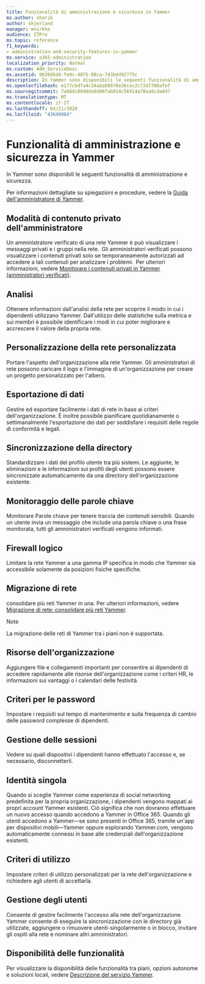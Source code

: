 ```yaml
---
title: Funzionalità di amministrazione e sicurezza in Yammer
ms.author: sharik
author: skjerland
manager: mnirkhe
audience: ITPro
ms.topic: reference
f1_keywords:
- administration-and-security-features-in-yammer
ms.service: o365-administration
localization_priority: Normal
ms.custom: Adm_ServiceDesc
ms.assetid: 9638d6d4-fe9c-4075-88ca-743b4d92775c
description: In Yammer sono disponibili le seguenti funzionalità di amministrazione e sicurezza.
ms.openlocfilehash: e177cbdfa4c34aba68970e26cec2c72d7780afef
ms.sourcegitcommit: 7a68dc894dde0d06fab014c56914a78aa8cda847
ms.translationtype: MT
ms.contentlocale: it-IT
ms.lasthandoff: 04/21/2020
ms.locfileid: "43640084"
---
```

# <a name="administration-and-security-features-in-yammer"></a>Funzionalità di amministrazione e sicurezza in Yammer

In Yammer sono disponibili le seguenti funzionalità di amministrazione e sicurezza.
  
Per informazioni dettagliate su spiegazioni e procedure, vedere la [Guida dell'amministratore di Yammer](https://go.microsoft.com/fwlink/?LinkId=869688).

## <a name="admin-private-content-mode"></a>Modalità di contenuto privato dell'amministratore

Un amministratore verificato di una rete Yammer è può visualizzare i messaggi privati e i gruppi nella rete.  Gli amministratori verificati possono visualizzare i contenuti privati solo se temporaneamente autorizzati ad accedere a tali contenuti per analizzare i problemi.  Per ulteriori informazioni, vedere [Monitorare i contenuti privati in Yammer (amministratori verificati)](https://go.microsoft.com/fwlink/?LinkId=627479).

## <a name="analytics"></a>Analisi

Ottenere informazioni dall'analisi della rete per scoprire il modo in cui i dipendenti utilizzano Yammer. Dall'utilizzo delle statistiche sulla metrica e sui membri è possibile identificare i modi in cui poter migliorare e accrescere il valore della propria rete.

## <a name="custom-network-branding"></a>Personalizzazione della rete personalizzata

Portare l'aspetto dell'organizzazione alla rete Yammer. Gli amministratori di rete possono caricare il logo e l'immagine di un'organizzazione per creare un progetto personalizzato per l'albero.

## <a name="data-export"></a>Esportazione di dati

Gestire ed esportare facilmente i dati di rete in base ai criteri dell'organizzazione. È inoltre possibile pianificare quotidianamente o settimanalmente l'esportazione dei dati per soddisfare i requisiti delle regole di conformità e legali.
  
## <a name="directory-synchronization"></a>Sincronizzazione della directory

Standardizzare i dati del profilo utente tra più sistemi. Le aggiunte, le eliminazioni e le informazioni sui profili degli utenti possono essere sincronizzate automaticamente da una directory dell'organizzazione esistente.

## <a name="keyword-monitoring"></a>Monitoraggio delle parole chiave

Monitorare Parole chiave per tenere traccia dei contenuti sensibili. Quando un utente invia un messaggio che include una parola chiave o una frase monitorata, tutti gli amministratori verificati vengono informati.

## <a name="logical-firewall"></a>Firewall logico

Limitare la rete Yammer a una gamma IP specifica in modo che Yammer sia accessibile solamente da posizioni fisiche specifiche.

## <a name="network-migration"></a>Migrazione di rete

consolidare più reti Yammer in una. Per ulteriori informazioni, vedere [Migrazione di rete: consolidare più reti Yammer](https://go.microsoft.com/fwlink/?LinkID=617488).
  
> [!NOTE]
> La migrazione delle reti di Yammer tra i piani non è supportata. 

## <a name="organization-resources"></a>Risorse dell'organizzazione

Aggiungere file e collegamenti importanti per consentire ai dipendenti di accedere rapidamente alle risorse dell'organizzazione come i criteri HR, le informazioni sui vantaggi o i calendari delle festività.
  
## <a name="password-policies"></a>Criteri per le password

Impostare i requisiti sul tempo di mantenimento e sulla frequenza di cambio delle password complesse di dipendenti.
  
## <a name="session-management"></a>Gestione delle sessioni

Vedere su quali dispositivi i dipendenti hanno effettuato l'accesso e, se necessario, disconnetterli.

## <a name="single-identity"></a>Identità singola

Quando si sceglie Yammer come esperienza di social networking predefinita per la propria organizzazione, i dipendenti vengono mappati ai propri account Yammer esistenti. Ciò significa che non dovranno effettuare un nuovo accesso quando accedono a Yammer in Office 365. Quando gli utenti accedono a Yammer&mdash;se sono presenti in Office 365, tramite un'app per dispositivi mobili&mdash;Yammer oppure esplorando Yammer.com, vengono automaticamente connessi in base alle credenziali dell'organizzazione esistenti.

## <a name="usage-policy"></a>Criteri di utilizzo

Impostare criteri di utilizzo personalizzati per la rete dell'organizzazione e richiedere agli utenti di accettarla.

## <a name="user-management"></a>Gestione degli utenti

Consente di gestire facilmente l'accesso alla rete dell'organizzazione. Yammer consente di eseguire la sincronizzazione con le directory già utilizzate, aggiungere o rimuovere utenti-singolarmente o in blocco, invitare gli ospiti alla rete e nominare altri amministratori.

## <a name="feature-availability"></a>Disponibilità delle funzionalità

Per visualizzare la disponibilità delle funzionalità tra piani, opzioni autonome e soluzioni locali, vedere [Descrizione del servizio Yammer](yammer-service-description.md).
  

